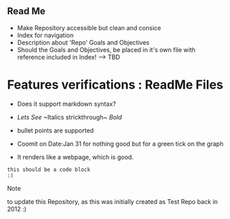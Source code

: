 ## Read Me 

- Make Repository accessible but clean and consice
- Index for navigation
- Description about 'Repo' Goals and Objectives
-  Should the Goals and Objectives, be placed in it's own file with reference included in Index! --> TBD




Features verifications : ReadMe Files
=======

 - Does it support markdown syntax?
 - *Lets See* ~Italics strickthrough~ _Bold_
 - bullet points are supported

 - Coomit on Date:Jan 31 for nothing good but for a green tick on the graph
 - It renders like a webpage, which is good.

```
this should be a code block 
:) 

```

> [!Note]
>  to update this Repository, as this was initially created as Test Repo back in 2012 :)
> 

<!--Comments are not rendered, but can be seen in code edit view mode -->

